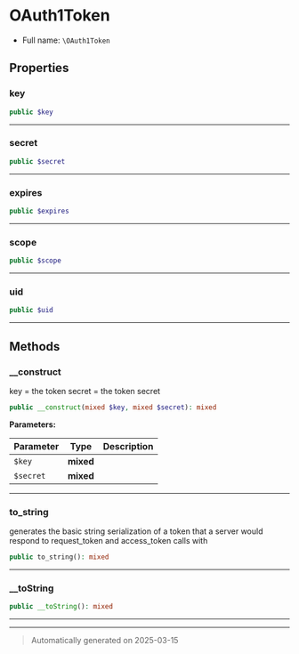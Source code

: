 
# OAuth1Token





* Full name: `\OAuth1Token`



## Properties


### key



```php
public $key
```






***

### secret



```php
public $secret
```






***

### expires



```php
public $expires
```






***

### scope



```php
public $scope
```






***

### uid



```php
public $uid
```






***

## Methods


### __construct

key = the token
secret = the token secret

```php
public __construct(mixed $key, mixed $secret): mixed
```








**Parameters:**

| Parameter | Type | Description |
|-----------|------|-------------|
| `$key` | **mixed** |  |
| `$secret` | **mixed** |  |





***

### to_string

generates the basic string serialization of a token that a server
would respond to request_token and access_token calls with

```php
public to_string(): mixed
```












***

### __toString



```php
public __toString(): mixed
```












***


***
> Automatically generated on 2025-03-15
